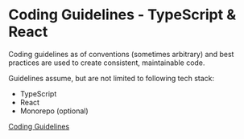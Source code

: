 # Coding Guidelines - TypeScript & React

Coding guidelines as of conventions (sometimes arbitrary) and best practices are used to create consistent, maintainable code.

Guidelines assume, but are not limited to following tech stack:

- TypeScript
- React
- Monorepo (optional)

[Coding Guidelines](./coding-guidelines.md)
